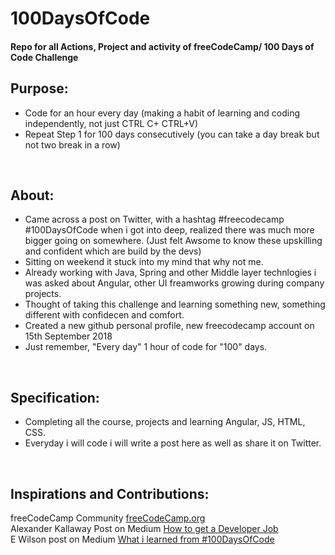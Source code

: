 # 100DaysOfCode

<h4>
Repo for all Actions, Project and activity of freeCodeCamp/ 100 Days of Code Challenge
</h4>

<h2> Purpose: </h2>

 - Code for an hour every day (making a habit of learning and coding independently, not just CTRL C+ CTRL+V)
 - Repeat Step 1 for 100 days consecutively (you can take a day break but not two break in a row)
 
 <br>
 <h2> About: </h2>
 
 - Came across a post on Twitter, with a hashtag #freecodecamp #100DaysOfCode when i got into deep, realized there was much more bigger going on somewhere. (Just felt Awsome to know these upskilling and confident which are build by the devs)
 - Sitting on weekend it stuck into my mind that why not me.
 - Already working with Java, Spring and other Middle layer technlogies i was asked about Angular, other UI freamworks growing during company projects.
 - Thought of taking this challenge and learning something new, something different with confidecen and comfort.
 - Created a new github personal profile, new freecodecamp account on 15th September 2018
 - Just remember, "Every day" 1 hour of code for "100" days.
 
<br>

<h2> Specification: </h2>

 - Completing all the course, projects and learning Angular, JS, HTML, CSS.
 - Everyday i will code i will write a post here as well as share it on Twitter.
 
<br>
 
<h2>Inspirations and Contributions: </h2>

 freeCodeCamp Community <a href="https://medium.freecodecamp.org/" target="_blank"> freeCodeCamp.org </a>
 <br>
 Alexander Kallaway Post on Medium <a href="https://medium.freecodecamp.org/how-to-get-a-developer-job-in-less-than-a-year-c27bbfe71645" target="_blank"> How to get a Developer Job </a>
 <br>
 E Wilson post on Medium 
 <a href="https://medium.freecodecamp.org/i-took-on-the-100daysofcode-challenge-and-here-are-my-results-8e442f56d750" target="_blank"> What i learned from #100DaysOfCode </a>
 
